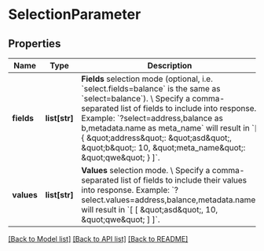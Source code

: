 # SelectionParameter

## Properties
Name | Type | Description | Notes
------------ | ------------- | ------------- | -------------
**fields** | **list[str]** | **Fields** selection mode (optional, i.e. &#x60;select.fields&#x3D;balance&#x60; is the same as &#x60;select&#x3D;balance&#x60;). \\ Specify a comma-separated list of fields to include into response.  Example: &#x60;?select&#x3D;address,balance as b,metadata.name as meta_name&#x60; will result in &#x60;[ { \&quot;address\&quot;: \&quot;asd\&quot;, \&quot;b\&quot;: 10, \&quot;meta_name\&quot;: \&quot;qwe\&quot; } ]&#x60;. | [optional] 
**values** | **list[str]** | **Values** selection mode. \\ Specify a comma-separated list of fields to include their values into response.  Example: &#x60;?select.values&#x3D;address,balance,metadata.name&#x60;  will result in &#x60;[ [ \&quot;asd\&quot;, 10, \&quot;qwe\&quot; ] ]&#x60;. | [optional] 

[[Back to Model list]](../README.md#documentation-for-models) [[Back to API list]](../README.md#documentation-for-api-endpoints) [[Back to README]](../README.md)

